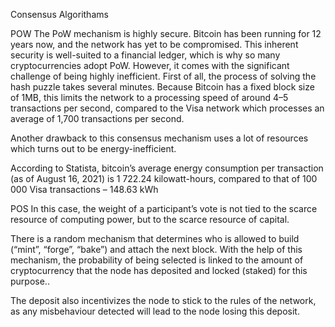 Consensus Algorithams

POW
The PoW mechanism is highly secure. Bitcoin has been running for 12 years now, and the network has yet to be compromised. This inherent security is well-suited to a financial ledger, which is why so many cryptocurrencies adopt PoW. However, it comes with the significant challenge of being highly inefficient. First of all, the process of solving the hash puzzle takes several minutes. Because Bitcoin has a fixed block size of 1MB, this limits the network to a processing speed of around 4–5 transactions per second, compared to the Visa network which processes an average of 1,700 transactions per second.

Another drawback to this consensus mechanism uses a lot of resources which turns out to be energy-inefficient.

According to Statista, bitcoin’s average energy consumption per transaction (as of August 16, 2021) is 1 722.24 kilowatt-hours, compared to that of 100 000 Visa transactions – 148.63 kWh

POS
In this case, the weight of a participant’s vote is not tied to the scarce resource of computing power, but to the scarce resource of capital.

There is a random mechanism that determines who is allowed to build (“mint”, “forge”, “bake”) and attach the next block. With the help of this mechanism, the probability of being selected is linked to the amount of cryptocurrency that the node has deposited and locked (staked) for this purpose..
 
The deposit also incentivizes the node to stick to the rules of the network, as any misbehaviour detected will lead to the node losing this deposit.

